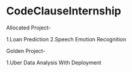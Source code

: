 # CodeClauseInternship
Allocated Project-

   1.Loan Prediction
   2.Speech Emotion Recognition



   
Golden Project-

   1.Uber Data Analysis With Deployment
